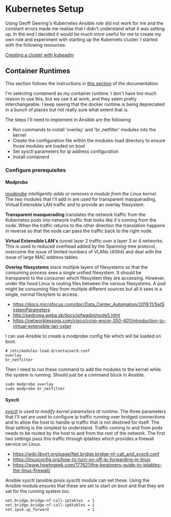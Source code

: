 # Kubernetes Setup

Using Geoff Geering's Kubernetes Ansible role did not work for me and the constant errors made me realise that I didn't
understand what it was setting up. In the end I decided it would be much more useful for me to create my own role and
experiment with starting up the Kubernets cluster. I started with the following resources:

[Creating a cluster with kubeadm](https://kubernetes.io/docs/setup/production-environment/tools/kubeadm/create-cluster-kubeadm/#pod-network)

## Container Runtimes

This section follows the instructions
in [this section](https://kubernetes.io/docs/setup/production-environment/container-runtimes/#containerd) of the
documentation.

I'm selecting containerd as my container runtime. I don't have too much reason to use this, but we use it at work, and
they seem pretty interchangeable. I keep seeing that the docker runtime is being depreciated in a bunch of places but
not really sure what extent that is.

The steps I'll need to implement in Ansible are the following

- Run commands to install 'overlay' and 'br_netfilter' modules into the kernel
- Create the configuration file within the modules-load directory to ensure those modules are loaded on boot
- Set sysctl parameters for ip address configuration
- Install containerd

### Configure prerequisites

#### Modprobe

_[modprobe](https://linux.die.net/man/8/modprobe) intelligently adds or removes a module from the Linux kernel_. The two
modules that I'll add in are used for
transparent masquerading, Virtual Extensible LAN traffic and to provide an overlay filesystem.

**Transparent masquerading** translates the network traffic from the Kubernetes pods into network traffic that looks
like it's coming from the node. When the traffic returns to the other direction the translation happens in reverse so
that the node can pass the traffic back to the right node.

**Virtual Extensible LAN's** tunnel layer 2 traffic over a layer 3 or 4 networks. This is used to reduced overhead added
by the Spanning-tree protocol, overcome the issue of limited numbers of VLANs (4094) and deal with the issue of large
MAC address tables.

**Overlay filesystems** stack multiple layers of filesystems so that the consuming process sees a single unified
filesystem. It should be transparent to the consumer which filesystem they are accessing. However, under the hood Linux
is routing files between the various filesystems. A pod might be consuming files from multiple different sources but all
it sees is a single, normal filesytem to access.

- https://docs.microfocus.com/doc/Data_Center_Automation/2019.11/SetSystemParameters
- http://pedrowa.weba.sk/docs/ipfwadm/node5.html
- https://networklessons.com/cisco/ccnp-encor-350-401/introduction-to-virtual-extensible-lan-vxlan

I can use Ansible to create a modprobe config file which will be loaded on boot.

    # /etc/modules-load.d/containerd.conf
    overlay
    br_netfilter

Then I need to run these command to add the modules to the kernel while the system is running. Should just be a command
block in Ansible.

    sudo modprobe overlay
    sudo modprobe br_netfilter

#### Sysctl

_[sysctl](https://linux.die.net/man/8/sysctl) is used to modify kernel parameters at runtime_. The three parameters that
I'll set are used to configure ip traffic running over bridged connections and to allow the host to handle ip traffic
that is not destined for itself. The final setting is the simplest to understand. Traffic coming to and from pods needs
to be routed by the host to and from the rest of the network. The first two settings pass this traffic through iptables
which provides a firewall service on Linux.

- https://wiki.libvirt.org/page/Net.bridge.bridge-nf-call_and_sysctl.conf
- https://linuxconfig.org/how-to-turn-on-off-ip-forwarding-in-linux
- https://www.howtogeek.com/177621/the-beginners-guide-to-iptables-the-linux-firewall/

Ansible sysctl (ansible.posix.sysctl) module can set these. Using the Ansible module ensures that these are set to start
on boot and that they are set for the running system too.

    net.bridge.bridge-nf-call-iptables  = 1
    net.bridge.bridge-nf-call-ip6tables = 1
    net.ipv4.ip_forward                 = 1
